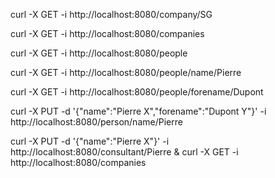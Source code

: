 
curl -X GET -i http://localhost:8080/company/SG

curl -X GET -i http://localhost:8080/companies

curl -X GET -i http://localhost:8080/people

curl -X GET -i http://localhost:8080/people/name/Pierre

curl -X GET -i http://localhost:8080/people/forename/Dupont

curl -X PUT -d '{"name":"Pierre X","forename":"Dupont Y"}' -i http://localhost:8080/person/name/Pierre

curl -X PUT -d '{"name":"Pierre X"}' -i http://localhost:8080/consultant/Pierre & curl -X GET -i http://localhost:8080/companies